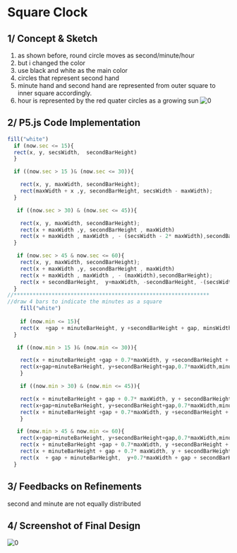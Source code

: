 # Square Clock

## 1/ Concept & Sketch

1. as shown before, round circle moves as second/minute/hour
2. but i changed the color
2.  use black and white as the main color
3.  circles that represent second hand
4.  minute hand and second hand are represented from outer square to inner square accordingly.
5.  hour is represented by the red quater circles as a growing sun
![0](https://github.com/tongtongluu/dvia-2019/1.mapping-time/process/1_timeClock1_round.jpg)




## 2/ P5.js Code Implementation

```Javascript
fill("white")
  if (now.sec <= 15){
  rect(x, y, secsWidth,  secondBarHeight)
  }

  if ((now.sec > 15 )& (now.sec <= 30)){

  	rect(x, y, maxWidth, secondBarHeight);
  	rect(maxWidth + x ,y, secondBarHeight, secsWidth - maxWidth);
  }

   if ((now.sec > 30) & (now.sec <= 45)){

   	rect(x, y, maxWidth, secondBarHeight);
   	rect(x + maxWidth ,y, secondBarHeight , maxWidth)
   	rect(x + maxWidth , maxWidth , - (secsWidth - 2* maxWidth),secondBarHeight);
  }

   if (now.sec > 45 & now.sec <= 60){
   	rect(x, y, maxWidth, secondBarHeight);
   	rect(x + maxWidth ,y, secondBarHeight , maxWidth)
   	rect(x + maxWidth , maxWidth , - (maxWidth),secondBarHeight);
   	rect(x + secondBarHeight,  y+maxWidth, -secondBarHeight, -(secsWidth - 3*maxWidth))
  }
//**************************************************************
//draw 4 bars to indicate the minutes as a square
	fill("white")
	
	if (now.min <= 15){
	rect(x  +gap + minuteBarHeight, y +secondBarHeight + gap, minsWidth,  minuteBarHeight)
  }

   if ((now.min > 15 )& (now.min <= 30)){

   	rect(x + minuteBarHeight +gap + 0.7*maxWidth, y +secondBarHeight + gap + minuteBarHeight, -minuteBarHeight, minsWidth-0.7*maxWidth);
 	rect(x+gap+minuteBarHeight, y+secondBarHeight+gap,0.7*maxWidth,minuteBarHeight);
  	}

  	if ((now.min > 30) & (now.min <= 45)){

 	rect(x + minuteBarHeight + gap + 0.7* maxWidth, y + secondBarHeight + gap + minuteBarHeight + 0.7*maxWidth, -minsWidth + 2*0.7*maxWidth, minuteBarHeight);
    rect(x+gap+minuteBarHeight, y+secondBarHeight+gap,0.7*maxWidth,minuteBarHeight);
    rect(x + minuteBarHeight +gap + 0.7*maxWidth, y +secondBarHeight + gap + minuteBarHeight, -minuteBarHeight, 0.7*maxWidth)
  	}

   if (now.min > 45 & now.min <= 60){
   	rect(x+gap+minuteBarHeight, y+secondBarHeight+gap,0.7*maxWidth,minuteBarHeight);
    rect(x + minuteBarHeight +gap + 0.7*maxWidth, y +secondBarHeight + gap + minuteBarHeight, -minuteBarHeight, 0.7*maxWidth)
   	rect(x + minuteBarHeight + gap + 0.7* maxWidth, y + secondBarHeight + gap + minuteBarHeight + 0.7*maxWidth, - 0.7*maxWidth, minuteBarHeight);
   	rect(x  + gap + minuteBarHeight,  y+0.7*maxWidth + gap + secondBarHeight + minuteBarHeight, minuteBarHeight, - minsWidth + 3*0.7*maxWidth)
  }

```
## 3/ Feedbacks on Refinements
second and minute are not equally distributed

## 4/ Screenshot of Final Design
![0](https://github.com/tongtongluu/dvia-2019/1.mapping-time/clock-2-radial-seconds-square/show2,png.png)
